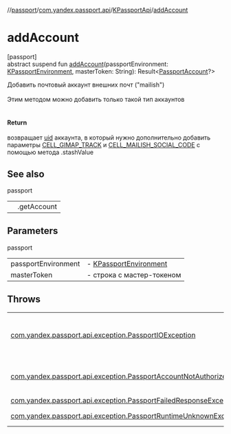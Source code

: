 //[passport](../../../index.md)/[com.yandex.passport.api](../index.md)/[KPassportApi](index.md)/[addAccount](add-account.md)

# addAccount

[passport]\
abstract suspend fun [addAccount](add-account.md)(passportEnvironment: [KPassportEnvironment](../-k-passport-environment/index.md), masterToken: String): Result&lt;[PassportAccount](../-passport-account/index.md)?&gt;

Добавить почтовый аккаунт внешних почт (&quot;mailish&quot;)<br></br> Этим методом можно добавить только такой тип аккаунтов<br></br>

#### Return

возвращает [uid](../-passport-uid/index.md) аккаунта, в который нужно дополнительно добавить параметры [CELL_GIMAP_TRACK](../-passport-stash-cell/-c-e-l-l_-g-i-m-a-p_-t-r-a-c-k.md) и [CELL_MAILISH_SOCIAL_CODE](../-passport-stash-cell/-c-e-l-l_-m-a-i-l-i-s-h_-s-o-c-i-a-l_-c-o-d-e.md) с помощью метода .stashValue

## See also

passport

| | |
|---|---|
|  | .getAccount |

## Parameters

passport

| | |
|---|---|
| passportEnvironment | -     [KPassportEnvironment](../-k-passport-environment/index.md) |
| masterToken | -     строка с мастер-токеном |

## Throws

| | |
|---|---|
| [com.yandex.passport.api.exception.PassportIOException](../../com.yandex.passport.api.exception/-passport-i-o-exception/index.md) | ошибка сети, нужно повторить запрос |
| [com.yandex.passport.api.exception.PassportAccountNotAuthorizedException](../../com.yandex.passport.api.exception/-passport-account-not-authorized-exception/index.md) | токен не валидный или не &quot;mailish&quot; |
| [com.yandex.passport.api.exception.PassportFailedResponseException](../../com.yandex.passport.api.exception/-passport-failed-response-exception/index.md) |  |
| [com.yandex.passport.api.exception.PassportRuntimeUnknownException](../../com.yandex.passport.api.exception/-passport-runtime-unknown-exception/index.md) | внутренняя ошибка |
